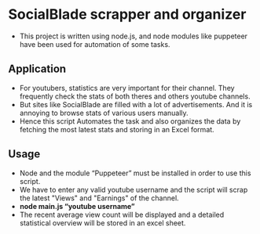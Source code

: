 # SocialBlade scrapper and organizer
* This project is written using node.js, and node modules like puppeteer have been used for automation of some tasks.
 
## Application
* For youtubers, statistics are very important for their channel. They frequently check the stats of both theres and others youtube channels.
* But sites like SocialBlade are filled with a lot of advertisements. And it is annoying to browse stats of various users manually. 
* Hence this script Automates the task and also organizes the data by fetching the most latest stats and storing in an Excel format.
 
## Usage
* Node and the module “Puppeteer” must be installed in order to use this script.
* We have to enter any valid youtube username and the script will scrap the latest "Views" and "Earnings" of the channel.
* __node main.js “youtube username”__
* The recent average view count will be displayed and a detailed statistical overview will be stored in an excel sheet.
 
 

